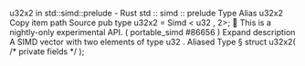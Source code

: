 u32x2 in std::simd::prelude - Rust
std
::
simd
::
prelude
Type Alias
u32x2
Copy item path
Source
pub type u32x2 =
Simd
<
u32
, 2>;
🔬
This is a nightly-only experimental API. (
portable_simd
#86656
)
Expand description
A SIMD vector with two elements of type
u32
.
Aliased Type
§
struct u32x2(
/* private fields */
);